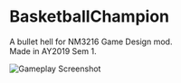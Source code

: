 # BasketballChampion
A bullet hell for NM3216 Game Design mod.<br/>
Made in AY2019 Sem 1.<br/>

![Gameplay Screenshot](https://github.com/ChengGeng97/BasketballChampion/tree/master/docs/GameplayScreenshot.png)
